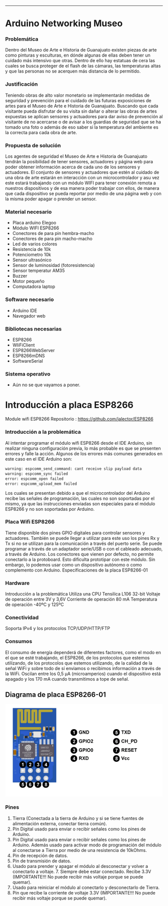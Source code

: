 
--------------------------------
#  Arduino Networking Museo

### Problemática
Dentro del Museo de Arte e Historia de Guanajuato existen piezas de arte como pinturas y esculturas, en dónde algunas de ellas deben tener un cuidado más intensivo que otras. Dentro de ello hay estatuas de cera las cuales se busca proteger de el flash de las cámaras, las temperaturas altas y que las personas no se acerquen más distancia de lo permitido. 

### Justificación
Teniendo obras de alto valor monetario se implementarán medidas de seguridad y prevención para el cuidado de las futuras exposiciones de artes para el Museo de Arte e Historia de Guanajuato. Buscando que cada visitante pueda disfrutar de su visita sin dañar o alterar las obras de artes expuestas se aplican sensores y actuadores para dar aviso de prevención al visitante de no acercarse o de avisar a los guardias de seguridad que se ha tomado una foto o además de eso saber si la temperatura del ambiente es la correcta para cada obra de arte. 

### Propuesta de solución
Los agentes de seguridad el Museo de Arte e Historia de Guanajuato tendrán la posibilidad de tener sensores, actuadores y página web para poder obtener información acerca de cada uno de los sensores y actuadores. El conjunto de sensores y actuadores que estén al cuidado de una obra de arte estarán en interacción con un microcontrolador y asu vez este estará trabajando con un módulo WIFI para tener conexión remota a nuestros dispositivos y de esa manera poder trabajar con ellos, de manera que cada dispositivo se pueda reportar por medio de una página web y con la misma poder apagar o prender un sensor.  

### Material necesario
* Placa arduino Elegoo
* Módulo WIFI ESP8266
* Conectores de para pin hembra-macho
* Conectores de para pin macho-macho
* Led de varios colores
* Resistencia de 10k
* Potenciometro 10k
* Sensor ultrasónico 
* Sensor de luminosidad (fotoresistencia)
* Sensor temperatur AM35
* Buzzer 
* Motor pequeño
* Computadora laptop

### Software necesario
* Arduino IDE
* Navegador web

### Bibliotecas necesarias
* ESP8266
* WIiFiClient
* ESP8266WebServer
* ESP8266mDNS
* SoftwareSerial

### Sistema operativo
* Aún no se que vayamos a poner.

# Introducción a placa ESP8266
Module wifi ESP8266
Repositorio : https://github.com/jalector/ESP8266

### Introducción a la problemática
Al intentar programar el módulo wifi ESP8266 desde el IDE Arduino, sin realizar ninguna configuración previa, lo más probable es que se presenten errores y falle la acción.
Algunos de los errores más comunes generados en este caso en el IDE Arduino son:
```shell
warning: espcomm_send_command: cant receive slip payload data
warning: espcomm_sync failed
error: espcomm_open failed
error: espcomm_upload_mem failed
```
Los cuales se presentan debido a que el microcontrolador del Arduino recibe las señales de programación, las cuales no son soportadas por el mismo, ya que las instrucciones enviadas son especiales para el módulo ESP8266 y no son soportadas por Arduino.

### Placa Wifi ESP8266
Tiene disponible dos pines GPIO digitales para controlar sensores y actuadores.
También se puede llegar a utilizar para este uso los pines Rx y Tx si no se utilizan para la comunicación a través del puerto serie. Se puede programar a través de un adaptador serie/USB o con el cableado adecuado, a través de Arduino. Los conectores que vienen por defecto, no permite conectarlo a la protoboard.
Esto dificulta prototipar con este módulo. Sin embargo, lo podemos usar como un dispositivo autónomo o como complemento con Arduino.
Especificaciones de la placa ESP8266-01

### Hardware
Introducción a la problemática
Utiliza una CPU Tensilica L106 32-bit
Voltaje de operación entre 3V y 3,6V
Corriente de operación 80 mA
Temperatura de operación -40ºC y 125ºC


### Conectividad
Soporta IPv4 y los protocolos TCP/UDP/HTTP/FTP

### Consumos
El consumo de energía dependerá de diferentes factores, como el modo en el que se esté trabajando, el ESP8266, de los protocolos que estemos utilizando, de los protocolos que estemos utilizando, de la calidad de la señal WiFi y sobre todo de sí enviamos o recibimos información a través de la WiFi. Oscilan entre los 0,5 μA (microamperios) cuando el dispositivo está apagado y los 170 mA cuando transmitimos a tope de señal.

## Diagrama de placa ESP8266-01
![Imagen](imgs/pines_esp8266.png)

### Pines
1. Tierra (Conectada a la tierra de Arduino y si se tiene fuentes de alimentación externa, conectar tierra común).
2. Pin Digital usado para enviar o recibir señales como los pines de Arduino.
3. Pin Digital usado para enviar o recibir señales como los pines de Arduino. Además usado para activar modo de programación del módulo al conectarse a Tierra por medio de una resistencia de 10kOhms.
4. Pin de recepción de datos.
5. Pin de transmisión de datos.
6. Usado para prender y apagar el módulo al desconectar y volver a conectarlo a voltaje. 7. Siempre debe estar conectado. Recibe 3.3V (IMPORTANTE!!! No puede recibir más voltaje porque se puede quemar).
7. Usado para reiniciar el módulo al conectarlo y desconectarlo de Tierra.
8. Pin que recibe la corriente de voltaje 3.3V (IMPORTANTE!!! No puede recibir más voltaje porque se puede quemar).